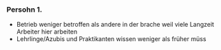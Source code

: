 ### Persohn 1.
- Betrieb weniger betroffen als andere in der brache weil viele Langzeit Arbeiter hier arbeiten 
- Lehrlinge/Azubis und Praktikanten wissen weniger als früher müss